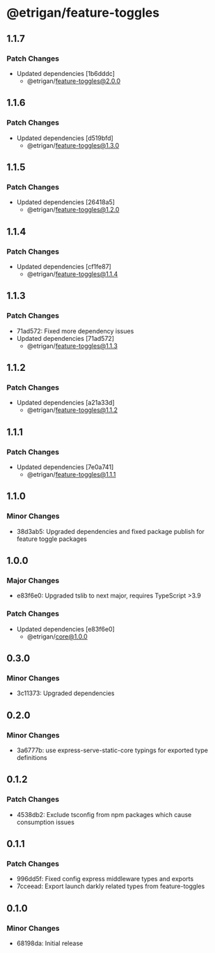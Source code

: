 # @etrigan/feature-toggles

## 1.1.7

### Patch Changes

- Updated dependencies [1b6dddc]
  - @etrigan/feature-toggles@2.0.0

## 1.1.6

### Patch Changes

- Updated dependencies [d519bfd]
  - @etrigan/feature-toggles@1.3.0

## 1.1.5

### Patch Changes

- Updated dependencies [26418a5]
  - @etrigan/feature-toggles@1.2.0

## 1.1.4

### Patch Changes

- Updated dependencies [cf1fe87]
  - @etrigan/feature-toggles@1.1.4

## 1.1.3

### Patch Changes

- 71ad572: Fixed more dependency issues
- Updated dependencies [71ad572]
  - @etrigan/feature-toggles@1.1.3

## 1.1.2

### Patch Changes

- Updated dependencies [a21a33d]
  - @etrigan/feature-toggles@1.1.2

## 1.1.1

### Patch Changes

- Updated dependencies [7e0a741]
  - @etrigan/feature-toggles@1.1.1

## 1.1.0

### Minor Changes

- 38d3ab5: Upgraded dependencies and fixed package publish for feature toggle packages

## 1.0.0

### Major Changes

- e83f6e0: Upgraded tslib to next major, requires TypeScript >3.9

### Patch Changes

- Updated dependencies [e83f6e0]
  - @etrigan/core@1.0.0

## 0.3.0

### Minor Changes

- 3c11373: Upgraded dependencies

## 0.2.0

### Minor Changes

- 3a6777b: use express-serve-static-core typings for exported type definitions

## 0.1.2

### Patch Changes

- 4538db2: Exclude tsconfig from npm packages which cause consumption issues

## 0.1.1

### Patch Changes

- 996dd5f: Fixed config express middleware types and exports
- 7cceead: Export launch darkly related types from feature-toggles

## 0.1.0

### Minor Changes

- 68198da: Initial release
